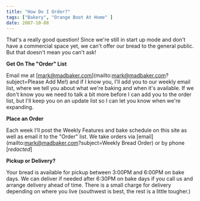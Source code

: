 ```yaml
---
title: "How Do I Order?"
tags: ["Bakery", "Orange Boot At Home" ] 
date: 2007-10-08
---
```


That's a really good question! Since we're still in start up mode and don't have a commercial space yet, we can't offer our bread to the general public. But that doesn't mean you can't ask!

**Get On The "Order" List**

Email me at [mark@madbaker.com](mailto:mark@madbaker.com?subject=Please Add Me!) and if I know you, I'll add you to our weekly email list, where we tell you about what we're baking and when it's available. If we don't know you we need to talk a bit more before I can add you to the order list, but I'll keep you on an update list so I can let you know when we're expanding.

**Place an Order**

Each week I'll post the Weekly Features and bake schedule on this site as well as email it to the "Order" list. We take orders via [email](mailto:mark@madbaker.com?subject=Weekly Bread Order) or by phone [_redacted_]

**Pickup or Delivery?**

Your bread is available for pickup between 3:00PM and 6:00PM on bake days. We can deliver if needed after 6:30PM on bake days if you call us and arrange delivery ahead of time. There is a small charge for delivery depending on where you live (southwest is best, the rest is a little tougher.)
